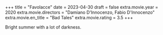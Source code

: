 +++
title = "Favolacce"
date = 2023-04-30
draft = false
extra.movie.year = 2020
extra.movie.directors = "Damiano D'Innocenzo, Fabio D'Innocenzo"
extra.movie.en_title = "Bad Tales"
extra.movie.rating = 3.5
+++

Bright summer with a lot of darkness.<!-- more -->